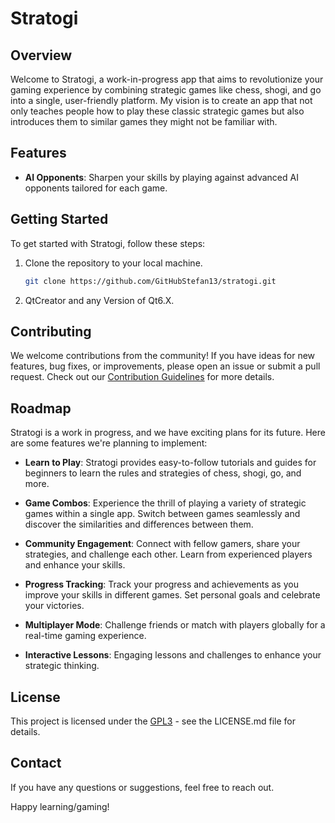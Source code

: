 # Stratogi

## Overview

Welcome to Stratogi, a work-in-progress app that aims to revolutionize your gaming experience by combining strategic games like chess, shogi, and go into a single, user-friendly platform. My vision is to create an app that not only teaches people how to play these classic strategic games but also introduces them to similar games they might not be familiar with.

## Features

- **AI Opponents**: Sharpen your skills by playing against advanced AI opponents tailored for each game.

## Getting Started

To get started with Stratogi, follow these steps:

1. Clone the repository to your local machine.

    ```bash
    git clone https://github.com/GitHubStefan13/stratogi.git
    ```

2. QtCreator and any Version of Qt6.X.

## Contributing

We welcome contributions from the community! If you have ideas for new features, bug fixes, or improvements, please open an issue or submit a pull request. Check out our [Contribution Guidelines](CONTRIBUTING.md) for more details.

## Roadmap

Stratogi is a work in progress, and we have exciting plans for its future. Here are some features we're planning to implement:

- **Learn to Play**: Stratogi provides easy-to-follow tutorials and guides for beginners to learn the rules and strategies of chess, shogi, go, and more.

- **Game Combos**: Experience the thrill of playing a variety of strategic games within a single app. Switch between games seamlessly and discover the similarities and differences between them.

- **Community Engagement**: Connect with fellow gamers, share your strategies, and challenge each other. Learn from experienced players and enhance your skills.

- **Progress Tracking**: Track your progress and achievements as you improve your skills in different games. Set personal goals and celebrate your victories.

- **Multiplayer Mode**: Challenge friends or match with players globally for a real-time gaming experience.

- **Interactive Lessons**: Engaging lessons and challenges to enhance your strategic thinking.

## License

This project is licensed under the [GPL3](LICENSE.md) - see the LICENSE.md file for details.

## Contact

If you have any questions or suggestions, feel free to reach out.

Happy learning/gaming!